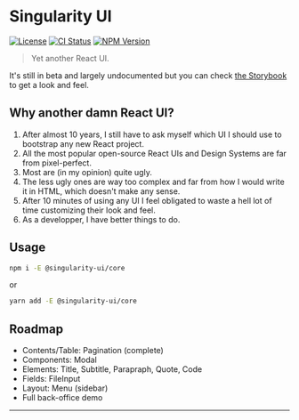 # Singularity UI

[![License][img-license]][lnk-license]
[![CI Status][img-github]][lnk-github]
[![NPM Version][img-npm]][lnk-npm]

> Yet another React UI.

It's still in beta and largely undocumented but you can check [the Storybook][lnk-storybook] to get a look and feel.

## Why another damn React UI?

1. After almost 10 years, I still have to ask myself which UI I should use to bootstrap any new React project.
1. All the most popular open-source React UIs and Design Systems are far from pixel-perfect.
1. Most are (in my opinion) quite ugly.
1. The less ugly ones are way too complex and far from how I would write it in HTML, which doesn't make any sense.
1. After 10 minutes of using any UI I feel obligated to waste a hell lot of time customizing their look and feel.
1. As a developper, I have better things to do.

## Usage

```sh
npm i -E @singularity-ui/core
```

or

```sh
yarn add -E @singularity-ui/core
```

## Roadmap

- Contents/Table: Pagination (complete)
- Components: Modal
- Elements: Title, Subtitle, Parapraph, Quote, Code
- Fields: FileInput
- Layout: Menu (sidebar)
- Full back-office demo

---

[img-github]:  https://img.shields.io/github/workflow/status/singularity-ui/core/Test/main?style=flat-square
[img-license]: https://img.shields.io/github/license/singularity-ui/core?style=flat-square
[img-npm]: https://img.shields.io/npm/v/@singularity-ui/core?style=flat-square
[lnk-github]: https://github.com/singularity-ui/core/actions?query=branch%3Amain++
[lnk-license]: https://github.com/singularity-ui/core/blob/main/LICENSE
[lnk-npm]: https://www.npmjs.com/package/@singularity-ui/core
[lnk-storybook]: https://singularity-ui.github.io/core/
